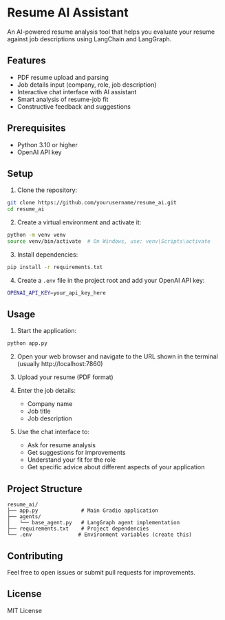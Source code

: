 # Resume AI Assistant

An AI-powered resume analysis tool that helps you evaluate your resume against job descriptions using LangChain and LangGraph.

## Features

- PDF resume upload and parsing
- Job details input (company, role, job description)
- Interactive chat interface with AI assistant
- Smart analysis of resume-job fit
- Constructive feedback and suggestions

## Prerequisites

- Python 3.10 or higher
- OpenAI API key

## Setup

1. Clone the repository:
```bash
git clone https://github.com/yourusername/resume_ai.git
cd resume_ai
```

2. Create a virtual environment and activate it:
```bash
python -m venv venv
source venv/bin/activate  # On Windows, use: venv\Scripts\activate
```

3. Install dependencies:
```bash
pip install -r requirements.txt
```

4. Create a `.env` file in the project root and add your OpenAI API key:
```bash
OPENAI_API_KEY=your_api_key_here
```

## Usage

1. Start the application:
```bash
python app.py
```

2. Open your web browser and navigate to the URL shown in the terminal (usually http://localhost:7860)

3. Upload your resume (PDF format)

4. Enter the job details:
   - Company name
   - Job title
   - Job description

5. Use the chat interface to:
   - Ask for resume analysis
   - Get suggestions for improvements
   - Understand your fit for the role
   - Get specific advice about different aspects of your application

## Project Structure

```
resume_ai/
├── app.py              # Main Gradio application
├── agents/
│   └── base_agent.py   # LangGraph agent implementation
├── requirements.txt    # Project dependencies
└── .env               # Environment variables (create this)
```

## Contributing

Feel free to open issues or submit pull requests for improvements.

## License

MIT License